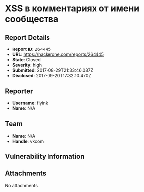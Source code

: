 # XSS в комментариях от имени сообщества 

## Report Details
- **Report ID**: 264445
- **URL**: https://hackerone.com/reports/264445
- **State**: Closed
- **Severity**: high
- **Submitted**: 2017-08-29T21:33:46.087Z
- **Disclosed**: 2017-09-20T17:32:10.470Z

## Reporter
- **Username**: flyink
- **Name**: N/A

## Team
- **Name**: N/A
- **Handle**: vkcom

## Vulnerability Information


## Attachments
No attachments
